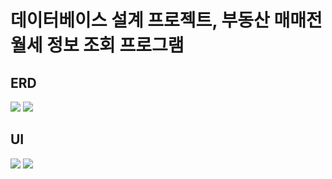 # 데이터베이스 설계 프로젝트, 부동산 매매전월세 정보 조회 프로그램

## ERD
![](/img/실거래가.PNG)
![](/img/erd.png)

## UI
![](/img/ui.PNG)
![](/img/ui2.PNG)
